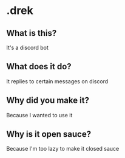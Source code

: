 # .drek

## What is this?

It's a discord bot

## What does it do?

It replies to certain messages on discord

## Why did you make it?

Because I wanted to use it

## Why is it open sauce?

Because I'm too lazy to make it closed sauce